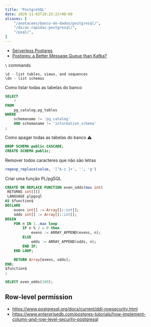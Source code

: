 ```yaml
---
title: 'PostgreSQL'
date: 2020-11-02T18:25:21+00:00
aliases: [
    "/anotacoes/banco-de-dados/postgresql/",
    "/dicas-rapidas-postgresql/",
    "/psql/",
]
---
```

- [Serverless Postgres](https://neon.tech/)
- [Postgres: a Better Message Queue than Kafka?](https://dagster.io/blog/skip-kafka-use-postgres-message-queue)

`\` commands
```
\d - list tables, views, and sequences
\dn - list schemas
```

Como listar todas as tabelas do banco
```sql
SELECT 
    *
FROM
    pg_catalog.pg_tables
WHERE
    schemaname != 'pg_catalog'
    AND schemaname != 'information_schema'
;
```

Como apagar todas as tabelas do banco :warning:
```sql
DROP SCHEMA public CASCADE;
CREATE SCHEMA public;
```

Remover todos caracteres que não são letras
```sql
regexp_replace(value, '[^A-z ]+', '', 'g')
```


Criar uma função PL/pgSQL
```sql
CREATE OR REPLACE FUNCTION even_odds(max int)
 RETURNS int[][]
 LANGUAGE plpgsql
AS $function$
DECLARE
    evens int[] := Array[]::int[];
    odds int[] := Array[]::int[];
BEGIN
    FOR n IN 1..max loop
        IF n % 2 = 0 then
            evens := ARRAY_APPEND(evens, n);
        ELSE
            odds := ARRAY_APPEND(odds, n);
        END IF;
    END LOOP;

    RETURN Array[evens, odds];
END;
$function$
;

SELECT even_odds(100);
```

## Row-level permission
- https://www.postgresql.org/docs/current/ddl-rowsecurity.html
- https://www.enterprisedb.com/postgres-tutorials/how-implement-column-and-row-level-security-postgresql
